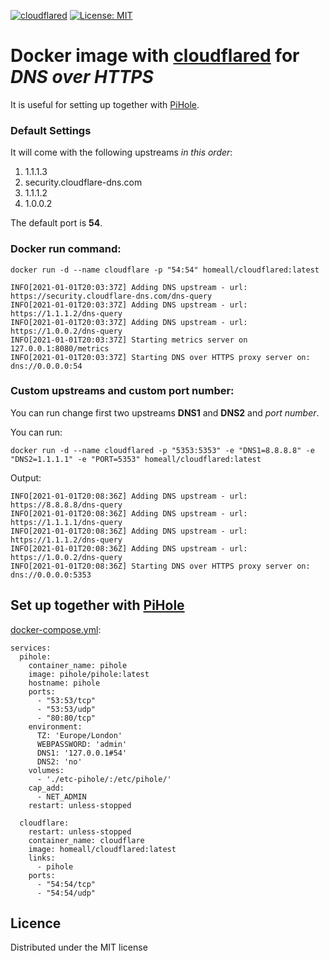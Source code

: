 [![cloudflared](https://github.com/homeall/cloudflared/workflows/CI/badge.svg)](https://github.com/homeall/cloudflared/actions) [![License: MIT](https://img.shields.io/badge/License-MIT-yellow.svg)](https://opensource.org/licenses/MIT)

# Docker image with [cloudflared](https://github.com/cloudflare/cloudflared) for *DNS over HTTPS*

It is useful for setting up together with [PiHole](https://hub.docker.com/r/pihole/pihole).

### Default Settings

It will come with the following upstreams *in this order*:
1. 1.1.1.3
2. security.cloudflare-dns.com
3. 1.1.1.2
4. 1.0.0.2

The default port is **54**.

### Docker run command: 

```docker run -d --name cloudflare -p "54:54" homeall/cloudflared:latest```

```INFO[2021-01-01T20:03:37Z] Adding DNS upstream - url: https://1.1.1.3/dns-query
INFO[2021-01-01T20:03:37Z] Adding DNS upstream - url: https://security.cloudflare-dns.com/dns-query
INFO[2021-01-01T20:03:37Z] Adding DNS upstream - url: https://1.1.1.2/dns-query
INFO[2021-01-01T20:03:37Z] Adding DNS upstream - url: https://1.0.0.2/dns-query
INFO[2021-01-01T20:03:37Z] Starting metrics server on 127.0.0.1:8080/metrics
INFO[2021-01-01T20:03:37Z] Starting DNS over HTTPS proxy server on: dns://0.0.0.0:54
```
### Custom upstreams and custom port number:  

You can run change first two upstreams **DNS1** and **DNS2** and *port number*.

You can run:

```docker run -d --name cloudflared -p "5353:5353" -e "DNS1=8.8.8.8" -e "DNS2=1.1.1.1" -e "PORT=5353" homeall/cloudflared:latest```

Output:

```INFO[2021-01-01T20:08:36Z] Starting metrics server on 127.0.0.1:8080/metrics
INFO[2021-01-01T20:08:36Z] Adding DNS upstream - url: https://8.8.8.8/dns-query
INFO[2021-01-01T20:08:36Z] Adding DNS upstream - url: https://1.1.1.1/dns-query
INFO[2021-01-01T20:08:36Z] Adding DNS upstream - url: https://1.1.1.2/dns-query
INFO[2021-01-01T20:08:36Z] Adding DNS upstream - url: https://1.0.0.2/dns-query
INFO[2021-01-01T20:08:36Z] Starting DNS over HTTPS proxy server on: dns://0.0.0.0:5353
```

## Set up together with [PiHole](https://hub.docker.com/r/pihole/pihole)

[docker-compose.yml](https://docs.docker.com/compose/):

```
services:
  pihole:
    container_name: pihole
    image: pihole/pihole:latest
    hostname: pihole
    ports:
      - "53:53/tcp"
      - "53:53/udp"
      - "80:80/tcp"
    environment:
      TZ: 'Europe/London'
      WEBPASSWORD: 'admin'
      DNS1: '127.0.0.1#54'
      DNS2: 'no'
    volumes:
      - './etc-pihole/:/etc/pihole/'
    cap_add:
      - NET_ADMIN
    restart: unless-stopped

  cloudflare:
    restart: unless-stopped
    container_name: cloudflare
    image: homeall/cloudflared:latest
    links:
      - pihole
    ports:
      - "54:54/tcp"
      - "54:54/udp"
```
 
 ## Licence

Distributed under the MIT license
